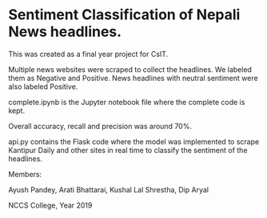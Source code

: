 # Sentiment Classification of Nepali News headlines.

This was created as a final year project for CsIT.

Multiple news websites were scraped to collect the headlines. We labeled them as Negative and Positive. News headlines with neutral sentiment were also labeled Positive. 

complete.ipynb is the Jupyter notebook file where the complete code is kept.

Overall accuracy, recall and precision was around 70%. 

api.py contains the Flask code where the model was implemented to scrape Kantipur Daily and other sites in real time to classify the sentiment of the headlines. 

Members:

Ayush Pandey,
Arati Bhattarai,
Kushal Lal Shrestha, 
Dip Aryal

NCCS College, Year 2019

